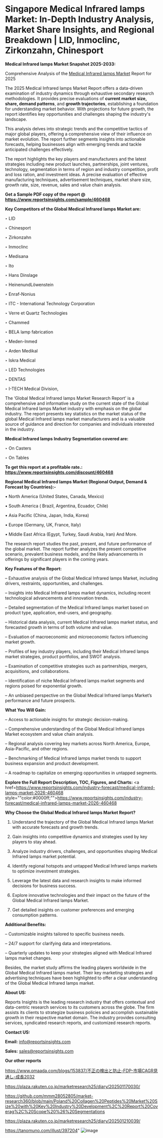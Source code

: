 # Singapore Medical Infrared lamps Market: In-Depth Industry Analysis, Market Share Insights, and Regional Breakdown | LID, Inmoclinc, Zirkonzahn, Chinesport

<strong>Medical Infrared lamps Market Snapshot 2025-2033:</strong>

Comprehensive Analysis of the <a href=https://www.reportsinsights.com/sample/460468>Medical Infrared lamps Market</a> Report for 2025

The 2025 Medical Infrared lamps Market Report offers a data-driven examination of industry dynamics through exhaustive secondary research methodologies. It provides precise evaluations of <strong>current market size, share, demand patterns</strong>, and <strong>growth trajectories</strong>, establishing a foundation for understanding market behavior. With projections for future growth, the report identifies key opportunities and challenges shaping the industry's landscape.

This analysis delves into strategic trends and the competitive tactics of major global players, offering a comprehensive view of their influence on market evolution. The report further segments insights into actionable forecasts, helping businesses align with emerging trends and tackle anticipated challenges effectively.

The report highlights the key players and manufacturers and the latest strategies including new product launches, partnerships, joint ventures, technology, segmentation in terms of region and industry competition, profit and loss ration, and investment ideas. A precise evaluation of effective manufacturing techniques, advertisement techniques, market share size, growth rate, size, revenue, sales and value chain analysis.

<strong>Get a Sample PDF copy of the report @ <a href=https://www.reportsinsights.com/sample/460468 style=color:#0000ff;>https://www.reportsinsights.com/sample/460468</a></strong>

<strong>Key Competitors of the Global Medical Infrared lamps Market are:</strong>

‣ LID

‣ Chinesport

‣ Zirkonzahn

‣ Inmoclinc

‣ Medisana

‣ Ito

‣ Hans Dinslage

‣ HeinenundLöwenstein

‣ Enraf-Nonius

‣ ITC - International Technology Corporation

‣ Verre et Quartz Technologies

‣ Chammed

‣ BELA lamp fabrication

‣ Meden-Inmed

‣ Arden Medikal

‣ Iskra Medical

‣ LED Technologies

‣ DENTAS

‣ I-TECH Medical Division,

The ‘Global Medical Infrared lamps Market Research Report’ is a comprehensive and informative study on the current state of the Global Medical Infrared lamps Market industry with emphasis on the global industry. The report presents key statistics on the market status of the global Medical Infrared lamps market manufacturers and is a valuable source of guidance and direction for companies and individuals interested in the industry.

<strong>Medical Infrared lamps Industry Segmentation covered are:</strong>

‣ On Casters

‣ On Tables

<strong>To get this report at a profitable rate.: <a href=https://www.reportsinsights.com/discount/460468 style=color:#0000ff;>https://www.reportsinsights.com/discount/460468</a></strong>

<strong>Regional Medical Infrared lamps Market (Regional Output, Demand &amp; Forecast by Countries):-</strong>

• North America (United States, Canada, Mexico)

• South America ( Brazil, Argentina, Ecuador, Chile)

• Asia Pacific (China, Japan, India, Korea)

• Europe (Germany, UK, France, Italy)

• Middle East Africa (Egypt, Turkey, Saudi Arabia, Iran) And More.

The research report studies the past, present, and future performance of the global market. The report further analyzes the present competitive scenario, prevalent business models, and the likely advancements in offerings by significant players in the coming years.

<strong>Key Features of the Report:</strong>

– Exhaustive analysis of the Global Medical Infrared lamps Market, including drivers, restraints, opportunities, and challenges.

– Insights into Medical Infrared lamps market dynamics, including recent technological advancements and innovation trends.

– Detailed segmentation of the Medical Infrared lamps market based on product type, application, end-users, and geography.

– Historical data analysis, current Medical Infrared lamps market status, and forecasted growth in terms of both volume and value.

– Evaluation of macroeconomic and microeconomic factors influencing market growth.

– Profiles of key industry players, including their Medical Infrared lamps market strategies, product portfolios, and SWOT analysis.

– Examination of competitive strategies such as partnerships, mergers, acquisitions, and collaborations.

– Identification of niche Medical Infrared lamps market segments and regions poised for exponential growth.

– An unbiased perspective on the Global Medical Infrared lamps Market’s performance and future prospects.

<strong>What You Will Gain:</strong>

– Access to actionable insights for strategic decision-making.

– Comprehensive understanding of the Global Medical Infrared lamps Market ecosystem and value chain analysis.

– Regional analysis covering key markets across North America, Europe, Asia-Pacific, and other regions.

– Benchmarking of Medical Infrared lamps market trends to support business expansion and product development.

– A roadmap to capitalize on emerging opportunities in untapped segments.

<strong>Explore the Full Report Description, TOC, Figures, and Charts:</strong>
<a href=https://www.reportsinsights.com/industry-forecast/medical-infrared-lamps-market-2026-460468 style=""color:#0000ff;"">https://www.reportsinsights.com/industry-forecast/medical-infrared-lamps-market-2026-460468</a>

<strong>Why Choose the Global Medical Infrared lamps Market Report?</strong>

1. Understand the trajectory of the Global Medical Infrared lamps Market with accurate forecasts and growth trends.

2. Gain insights into competitive dynamics and strategies used by key players to stay ahead.

3. Analyze industry drivers, challenges, and opportunities shaping Medical Infrared lamps market potential.

4. Identify regional hotspots and untapped Medical Infrared lamps markets to optimize investment strategies.

5. Leverage the latest data and research insights to make informed decisions for business success.

6. Explore innovative technologies and their impact on the future of the Global Medical Infrared lamps Market.

7. Get detailed insights on customer preferences and emerging consumption patterns.

<strong>Additional Benefits:</strong>

– Customizable insights tailored to specific business needs.

– 24/7 support for clarifying data and interpretations.

– Quarterly updates to keep your strategies aligned with Medical Infrared lamps market changes.

Besides, the market study affirms the leading players worldwide in the Global Medical Infrared lamps market. Their key marketing strategies and advertising techniques have been highlighted to offer a clear understanding of the Global Medical Infrared lamps market.

<strong><strong>About US</strong>:</strong>

Reports Insights is the leading research industry that offers contextual and data-centric research services to its customers across the globe. The firm assists its clients to strategize business policies and accomplish sustainable growth in their respective market domain. The industry provides consulting services, syndicated research reports, and customized research reports.

<strong>Contact US:</strong>

<p class=><b>Email:</b> <a href=mailto:info@reportsinsights.com>info@reportsinsights.com</a></p>
<p class=><b>Sales:</b> <a href=mailto:sales@reportsinsights.com>sales@reportsinsights.com</a></p>

<strong>Our other reports</strong>

<a href=https://www.omaada.com/blogs/153837/不正の検出と防止-FDP-市場CAGR見通し-成長2032>https://www.omaada.com/blogs/153837/不正の検出と防止-FDP-市場CAGR見通し-成長2032</a>

<a href=https://plaza.rakuten.co.jp/marketresearch25/diary/202501170030/>https://plaza.rakuten.co.jp/marketresearch25/diary/202501170030/</a>

<a href=https://github.com/mmm28052805/market-research360/blob/main/Poland%20Collagen%20Peptides%20Market%20Size%20with%20Key%20Industry%20Development%2C%20Report%20Coverag%2C%20Scope%20%26%20Segmentations>https://github.com/mmm28052805/market-research360/blob/main/Poland%20Collagen%20Peptides%20Market%20Size%20with%20Key%20Industry%20Development%2C%20Report%20Coverag%2C%20Scope%20%26%20Segmentations</a>

<a href=https://plaza.rakuten.co.jp/marketresearch25/diary/202501210039/>https://plaza.rakuten.co.jp/marketresearch25/diary/202501210039/</a>

<a href=https://tanomuno.com/illust/397204>https://tanomuno.com/illust/397204</a>"
![image](https://github.com/user-attachments/assets/c46da896-3c50-4fa7-9636-e193124d2f6e)
